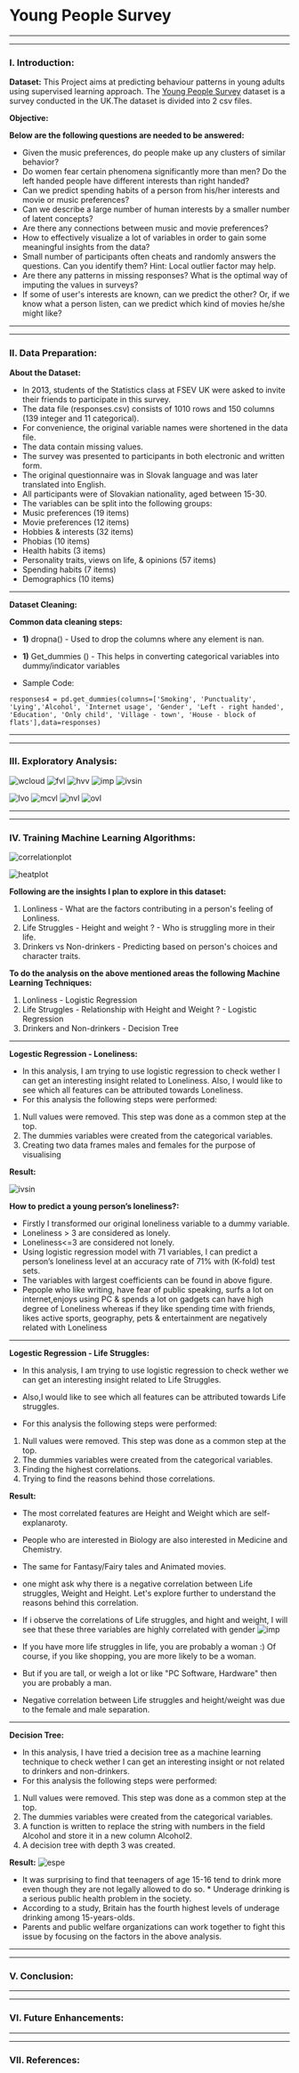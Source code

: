 # Young People Survey
******************************************************************************************************************************
******************************************************************************************************************************
### I. Introduction:

**Dataset:** 
This Project aims at predicting behaviour patterns in young adults using supervised learning approach. The [Young People Survey](https://www.kaggle.com/miroslavsabo/young-people-survey/data) dataset is a survey conducted in the UK.The dataset is divided into 2 csv files.


**Objective:** 

**Below are the following questions are needed to be answered:**
* Given the music preferences, do people make up any clusters of similar behavior?
* Do women fear certain phenomena significantly more than men? Do the left handed people have different interests than right handed?
* Can we predict spending habits of a person from his/her interests and movie or music preferences?
* Can we describe a large number of human interests by a smaller number of latent concepts?
* Are there any connections between music and movie preferences?
* How to effectively visualize a lot of variables in order to gain some meaningful insights from the data?
* Small number of participants often cheats and randomly answers the questions. Can you identify them? Hint: Local outlier factor may help.
* Are there any patterns in missing responses? What is the optimal way of imputing the values in surveys?
* If some of user's interests are known, can we predict the other? Or, if we know what a person listen, can we predict which kind of movies he/she might like?


******************************************************************************************************************************
******************************************************************************************************************************
### II. Data Preparation:

**About the Dataset:**

* In 2013, students of the Statistics class at FSEV UK were asked to invite their friends to participate in this survey.
* The data file (responses.csv) consists of 1010 rows and 150 columns (139 integer and 11 categorical).
* For convenience, the original variable names were shortened in the data file. 
* The data contain missing values.
* The survey was presented to participants in both electronic and written form.
* The original questionnaire was in Slovak language and was later translated into English.
* All participants were of Slovakian nationality, aged between 15-30.
* The variables can be split into the following groups:
* Music preferences (19 items)
* Movie preferences (12 items)
* Hobbies & interests (32 items)
* Phobias (10 items)
* Health habits (3 items)
* Personality traits, views on life, & opinions (57 items)
* Spending habits (7 items)
* Demographics (10 items)

******************************************************************************************************************************
**Dataset Cleaning:**

**Common data cleaning steps:**

* <b>1)</b> dropna() - Used to drop the columns where any element is nan.
* <b>1)</b> Get_dummies () - This helps in converting categorical variables into dummy/indicator variables

* Sample Code: 
```
responses4 = pd.get_dummies(columns=['Smoking', 'Punctuality', 'Lying','Alcohol', 'Internet usage', 'Gender', 'Left - right handed', 'Education', 'Only child', 'Village - town', 'House - block of flats'],data=responses)
```
******************************************************************************************************************************
******************************************************************************************************************************
### III. Exploratory Analysis:

![wcloud](https://user-images.githubusercontent.com/25557540/38773162-0cadb750-3ffb-11e8-9f09-ab13c7baa3ad.png)
![fvl](https://user-images.githubusercontent.com/25557540/38773150-0b88ff92-3ffb-11e8-9cf8-8abfefb67301.png)
![hvv](https://user-images.githubusercontent.com/25557540/38773152-0bb9bf7e-3ffb-11e8-9762-c33f02eecd7d.png)
![imp](https://user-images.githubusercontent.com/25557540/38773153-0bd1f1f2-3ffb-11e8-9a68-a3763fa2896e.png)
![ivsin](https://user-images.githubusercontent.com/25557540/38773154-0beadbb8-3ffb-11e8-8bb5-7ac34c81b50b.png)

![lvo](https://user-images.githubusercontent.com/25557540/38773156-0c1ac260-3ffb-11e8-9fcd-de59dd6d8fc5.png)
![mcvl](https://user-images.githubusercontent.com/25557540/38773157-0c32513c-3ffb-11e8-8777-36517774185a.png)
![nvl](https://user-images.githubusercontent.com/25557540/38773158-0c4a9936-3ffb-11e8-9952-b17663f4a64f.png)
![ovl](https://user-images.githubusercontent.com/25557540/38773159-0c633aae-3ffb-11e8-9337-51bc1e80dd6f.png)


******************************************************************************************************************************
******************************************************************************************************************************
### IV. Training Machine Learning Algorithms:

![correlationplot](https://user-images.githubusercontent.com/25557540/38773148-0b594338-3ffb-11e8-8e57-75c4ae59cda1.png)

![heatplot](https://user-images.githubusercontent.com/25557540/38773151-0ba24c4a-3ffb-11e8-877d-8377471807b9.png)

**Following are the insights I plan to explore in this dataset:**

1. Lonliness - What are the factors contributing in a person's feeling of Lonliness.
2. Life Struggles - Height and weight ? - Who is struggling more in their life.
3. Drinkers vs Non-drinkers - Predicting based on person's choices and character traits.

**To do the analysis on the above mentioned areas the following Machine Learning Techniques:**

1. Lonliness - Logistic Regression
2. Life Struggles - Relationship with Height and Weight ? - Logistic Regression
3. Drinkers and Non-drinkers - Decision Tree
******************************************************************************************************************************
 **Logestic Regression - Loneliness:**

* In this analysis, I am trying to use logistic regression to check wether I can get an interesting insight related to Loneliness. Also, I would like to see which all features can be attributed towards Loneliness.
* For this analysis the following steps were performed:
1. Null values were removed. This step was done as a common step at the top.
2. The dummies variables were created from the categorical variables.
3. Creating two data frames males and females for the purpose of visualising

**Result:**

![ivsin](https://user-images.githubusercontent.com/25557540/38773154-0beadbb8-3ffb-11e8-8bb5-7ac34c81b50b.png)

**How to predict a young person’s loneliness?:**
* Firstly I transformed our original loneliness variable to a dummy variable.
* Loneliness > 3 are considered as lonely.
* Loneliness<=3 are considered not lonely.
* Using  logistic regression model with 71 variables, I can predict a person’s loneliness level at an accuracy rate of 71% with (K-fold) test sets.
* The variables with largest coefficients can be found in above figure.
* Pepople who like writing, have fear of public speaking, surfs a lot on internet,enjoys using PC & spends a lot on gadgets can have high degree of Loneliness whereas if they like spending time with friends, likes active sports, geography, pets & entertainment are negatively related with Loneliness


******************************************************************************************************************************
 **Logestic Regression - Life Struggles:**

* In this analysis, I am trying to use logistic regression to check wether we can get an interesting insight related to Life Struggles.
* Also,I would like to see which all features can be attributed towards Life struggles.

* For this analysis the following steps were performed:

1. Null values were removed. This step was done as a common step at the top.
2. The dummies variables were created from the categorical variables.
2. Finding the highest correlations.
3. Trying to find the reasons behind those correlations.

**Result:**

* The most correlated features are Height and Weight which are self-explanaroty. 
* People who are interested in Biology are also interested in Medicine and Chemistry. 
* The same for Fantasy/Fairy tales and Animated movies.
* one might ask why there is a negative correlation between Life struggles, Weight and Height. Let's explore further to understand the reasons behind this correlation.
* If i observe the correlations of Life struggles, and hight and weight, I will see that these three variables are highly correlated with gender
![imp](https://user-images.githubusercontent.com/25557540/38773153-0bd1f1f2-3ffb-11e8-9a68-a3763fa2896e.png)

* If you have more life struggles in life, you are probably a woman :) Of course, if you like shopping, you are more likely to be a woman. 
* But if you are tall, or weigh a lot or like "PC Software, Hardware" then you are probably a man.
* Negative correlation between Life struggles and height/weight was due to the female and male separation.





******************************************************************************************************************************
**Decision Tree:**

* In this analysis, I have tried a decision tree as a machine learning technique to check wether I can get an interesting insight or not related to drinkers and non-drinkers.
* For this analysis the following steps were performed:
1. Null values were removed. This step was done as a common step at the top.
2. The dummies variables were created from the categorical variables.
3. A function is written to replace the string with numbers in the field Alcohol and store it in a new column Alcohol2.
4. A decision tree with depth 3 was created.

**Result:**
![espe](https://user-images.githubusercontent.com/25557540/38773149-0b71a46e-3ffb-11e8-90d9-bf9a53967117.png)

* It was surprising to find that teenagers of age 15-16 tend to drink more even though they are not legally allowed to do so. * Underage drinking is a serious public health problem in the society. 
* According to a study, Britain has the fourth highest levels of underage drinking among 15-years-olds. 
* Parents and public welfare organizations can work together to fight this issue by focusing on the factors in the above analysis.
******************************************************************************************************************************
******************************************************************************************************************************
### V. Conclusion:


******************************************************************************************************************************
******************************************************************************************************************************
### VI. Future Enhancements:

******************************************************************************************************************************
******************************************************************************************************************************
### VII. References:






